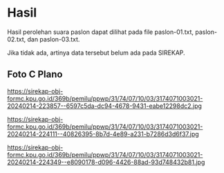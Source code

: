 # Hasil

Hasil perolehan suara paslon dapat dilihat pada file paslon-01.txt, paslon-02.txt, dan paslon-03.txt.

Jika tidak ada, artinya data tersebut belum ada pada SIREKAP.

## Foto C Plano

https://sirekap-obj-formc.kpu.go.id/369b/pemilu/ppwp/31/74/07/10/03/3174071003021-20240214-223857--6597c5da-dc94-4678-9431-eabe12298dc2.jpg

https://sirekap-obj-formc.kpu.go.id/369b/pemilu/ppwp/31/74/07/10/03/3174071003021-20240214-224111--40826395-8b7d-4e89-a231-b7286d3d6f37.jpg

https://sirekap-obj-formc.kpu.go.id/369b/pemilu/ppwp/31/74/07/10/03/3174071003021-20240214-224349--e8090178-d096-4426-88ad-93d748432b81.jpg
